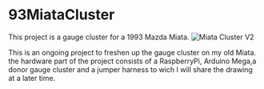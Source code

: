 # 93MiataCluster
This project is a gauge cluster for a 1993 Mazda Miata. 
![Miata Cluster V2](https://github.com/gamatatsu0/93MiataCluster/assets/142171373/3b6e49d5-634a-4b45-a927-aeb0644a1947)

This is an ongoing project to freshen up the gauge cluster on my old Miata. the hardware part of the project consists of a RaspberryPi, Arduino Mega,a donor gauge cluster and a jumper harness to wich I will share the drawing at a later time. 


